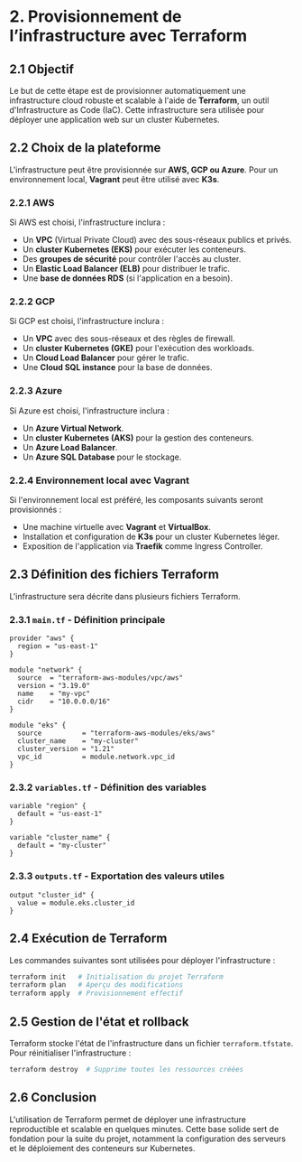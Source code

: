 # 2. Provisionnement de l’infrastructure avec Terraform

## 2.1 Objectif
Le but de cette étape est de provisionner automatiquement une infrastructure cloud robuste et scalable à l'aide de **Terraform**, un outil d'Infrastructure as Code (IaC). Cette infrastructure sera utilisée pour déployer une application web sur un cluster Kubernetes.

## 2.2 Choix de la plateforme
L'infrastructure peut être provisionnée sur **AWS, GCP ou Azure**. Pour un environnement local, **Vagrant** peut être utilisé avec **K3s**.

### 2.2.1 AWS
Si AWS est choisi, l'infrastructure inclura :
- Un **VPC** (Virtual Private Cloud) avec des sous-réseaux publics et privés.
- Un **cluster Kubernetes (EKS)** pour exécuter les conteneurs.
- Des **groupes de sécurité** pour contrôler l'accès au cluster.
- Un **Elastic Load Balancer (ELB)** pour distribuer le trafic.
- Une **base de données RDS** (si l'application en a besoin).

### 2.2.2 GCP
Si GCP est choisi, l'infrastructure inclura :
- Un **VPC** avec des sous-réseaux et des règles de firewall.
- Un **cluster Kubernetes (GKE)** pour l'exécution des workloads.
- Un **Cloud Load Balancer** pour gérer le trafic.
- Une **Cloud SQL instance** pour la base de données.

### 2.2.3 Azure
Si Azure est choisi, l'infrastructure inclura :
- Un **Azure Virtual Network**.
- Un **cluster Kubernetes (AKS)** pour la gestion des conteneurs.
- Un **Azure Load Balancer**.
- Un **Azure SQL Database** pour le stockage.

### 2.2.4 Environnement local avec Vagrant
Si l'environnement local est préféré, les composants suivants seront provisionnés :
- Une machine virtuelle avec **Vagrant** et **VirtualBox**.
- Installation et configuration de **K3s** pour un cluster Kubernetes léger.
- Exposition de l'application via **Traefik** comme Ingress Controller.

## 2.3 Définition des fichiers Terraform
L'infrastructure sera décrite dans plusieurs fichiers Terraform.

### 2.3.1 `main.tf` - Définition principale
```hcl
provider "aws" {
  region = "us-east-1"
}

module "network" {
  source  = "terraform-aws-modules/vpc/aws"
  version = "3.19.0"
  name    = "my-vpc"
  cidr    = "10.0.0.0/16"
}

module "eks" {
  source          = "terraform-aws-modules/eks/aws"
  cluster_name    = "my-cluster"
  cluster_version = "1.21"
  vpc_id          = module.network.vpc_id
}
```

### 2.3.2 `variables.tf` - Définition des variables
```hcl
variable "region" {
  default = "us-east-1"
}

variable "cluster_name" {
  default = "my-cluster"
}
```

### 2.3.3 `outputs.tf` - Exportation des valeurs utiles
```hcl
output "cluster_id" {
  value = module.eks.cluster_id
}
```

## 2.4 Exécution de Terraform
Les commandes suivantes sont utilisées pour déployer l'infrastructure :
```bash
terraform init   # Initialisation du projet Terraform
terraform plan   # Aperçu des modifications
terraform apply  # Provisionnement effectif
```

## 2.5 Gestion de l'état et rollback
Terraform stocke l'état de l'infrastructure dans un fichier `terraform.tfstate`. Pour réinitialiser l'infrastructure :
```bash
terraform destroy  # Supprime toutes les ressources créées
```

## 2.6 Conclusion
L'utilisation de Terraform permet de déployer une infrastructure reproductible et scalable en quelques minutes. Cette base solide sert de fondation pour la suite du projet, notamment la configuration des serveurs et le déploiement des conteneurs sur Kubernetes.